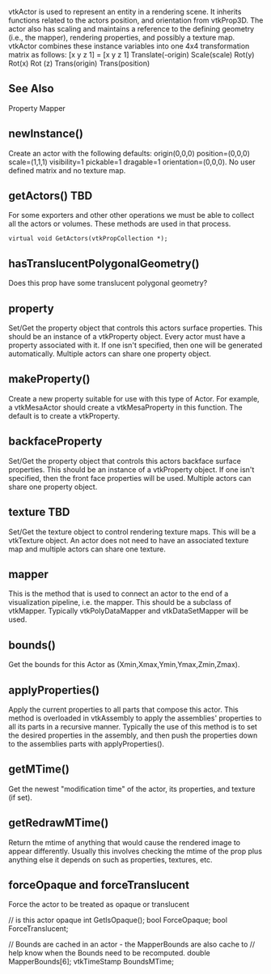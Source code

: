 vtkActor is used to represent an entity in a rendering scene.  It inherits
functions related to the actors position, and orientation from
vtkProp3D. The actor also has scaling and maintains a reference to the
defining geometry (i.e., the mapper), rendering properties, and possibly a
texture map. vtkActor combines these instance variables into one 4x4
transformation matrix as follows: [x y z 1] = [x y z 1] Translate(-origin)
Scale(scale) Rot(y) Rot(x) Rot (z) Trans(origin) Trans(position)

## See Also

Property Mapper

## newInstance()

Create an actor with the following defaults:
origin(0,0,0)
position=(0,0,0)
scale=(1,1,1)
visibility=1
pickable=1
dragable=1
orientation=(0,0,0).
No user defined matrix and no texture map.

## getActors() TBD

For some exporters and other other operations we must be
able to collect all the actors or volumes. These methods
are used in that process.

```
virtual void GetActors(vtkPropCollection *);
```

## hasTranslucentPolygonalGeometry()

Does this prop have some translucent polygonal geometry?

## property

Set/Get the property object that controls this actors surface
properties.  This should be an instance of a vtkProperty object.  Every
actor must have a property associated with it.  If one isn't specified,
then one will be generated automatically. Multiple actors can share one
property object.

## makeProperty()

Create a new property suitable for use with this type of Actor.
For example, a vtkMesaActor should create a vtkMesaProperty
in this function.   The default is to create a vtkProperty.

## backfaceProperty

Set/Get the property object that controls this actors backface surface
properties.  This should be an instance of a vtkProperty object. If one
isn't specified, then the front face properties will be used.  Multiple
actors can share one property object.

## texture TBD

Set/Get the texture object to control rendering texture maps.  This will
be a vtkTexture object. An actor does not need to have an associated
texture map and multiple actors can share one texture.

## mapper

This is the method that is used to connect an actor to the end of a
visualization pipeline, i.e. the mapper. This should be a subclass
of vtkMapper. Typically vtkPolyDataMapper and vtkDataSetMapper will
be used.

## bounds()

Get the bounds for this Actor as (Xmin,Xmax,Ymin,Ymax,Zmin,Zmax).

## applyProperties()

Apply the current properties to all parts that compose this actor.
This method is overloaded in vtkAssembly to apply the assemblies'
properties to all its parts in a recursive manner. Typically the
use of this method is to set the desired properties in the assembly,
and then push the properties down to the assemblies parts with
applyProperties().

## getMTime()

Get the newest "modification time" of the actor, its properties, and texture (if set).

## getRedrawMTime()

Return the mtime of anything that would cause the rendered image to
appear differently. Usually this involves checking the mtime of the
prop plus anything else it depends on such as properties, textures,
etc.

## forceOpaque and forceTranslucent

Force the actor to be treated as opaque or translucent


  // is this actor opaque
  int GetIsOpaque();
  bool ForceOpaque;
  bool ForceTranslucent;

  // Bounds are cached in an actor - the MapperBounds are also cache to
  // help know when the Bounds need to be recomputed.
  double MapperBounds[6];
  vtkTimeStamp BoundsMTime;
